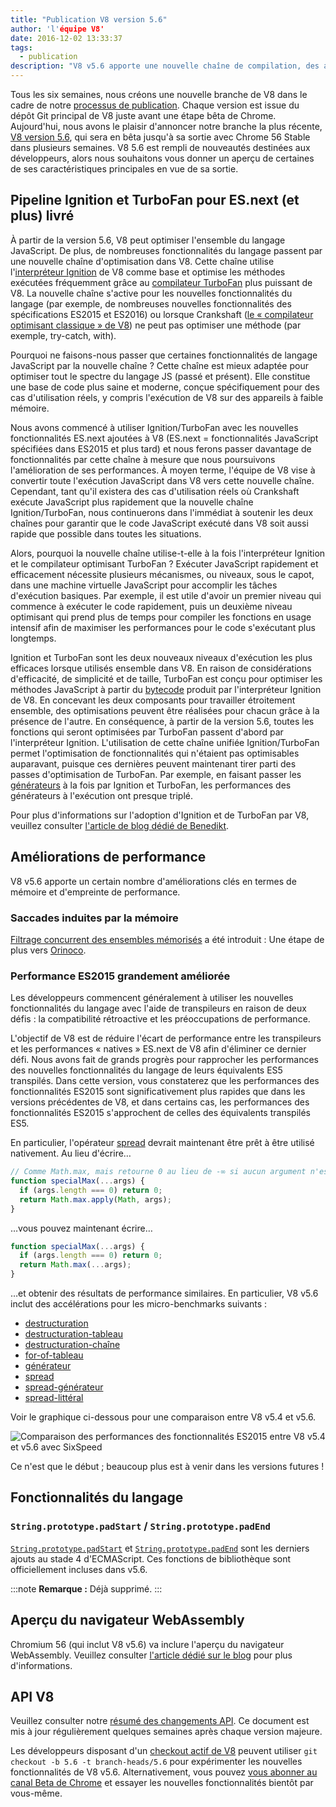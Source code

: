 ```yaml
---
title: "Publication V8 version 5.6"
author: 'l'équipe V8'
date: 2016-12-02 13:33:37
tags:
  - publication
description: "V8 v5.6 apporte une nouvelle chaîne de compilation, des améliorations de performance, et un soutien accru pour les fonctionnalités du langage ECMAScript."
---
```

Tous les six semaines, nous créons une nouvelle branche de V8 dans le cadre de notre [processus de publication](/docs/release-process). Chaque version est issue du dépôt Git principal de V8 juste avant une étape bêta de Chrome. Aujourd'hui, nous avons le plaisir d'annoncer notre branche la plus récente, [V8 version 5.6](https://chromium.googlesource.com/v8/v8.git/+log/branch-heads/5.6), qui sera en bêta jusqu'à sa sortie avec Chrome 56 Stable dans plusieurs semaines. V8 5.6 est rempli de nouveautés destinées aux développeurs, alors nous souhaitons vous donner un aperçu de certaines de ses caractéristiques principales en vue de sa sortie.

<!--truncate-->
## Pipeline Ignition et TurboFan pour ES.next (et plus) livré

À partir de la version 5.6, V8 peut optimiser l'ensemble du langage JavaScript. De plus, de nombreuses fonctionnalités du langage passent par une nouvelle chaîne d'optimisation dans V8. Cette chaîne utilise l'[interpréteur Ignition](/blog/ignition-interpreter) de V8 comme base et optimise les méthodes exécutées fréquemment grâce au [compilateur TurboFan](/docs/turbofan) plus puissant de V8. La nouvelle chaîne s'active pour les nouvelles fonctionnalités du langage (par exemple, de nombreuses nouvelles fonctionnalités des spécifications ES2015 et ES2016) ou lorsque Crankshaft ([le « compilateur optimisant classique » de V8](https://blog.chromium.org/2010/12/new-crankshaft-for-v8.html)) ne peut pas optimiser une méthode (par exemple, try-catch, with).

Pourquoi ne faisons-nous passer que certaines fonctionnalités de langage JavaScript par la nouvelle chaîne ? Cette chaîne est mieux adaptée pour optimiser tout le spectre du langage JS (passé et présent). Elle constitue une base de code plus saine et moderne, conçue spécifiquement pour des cas d'utilisation réels, y compris l'exécution de V8 sur des appareils à faible mémoire.

Nous avons commencé à utiliser Ignition/TurboFan avec les nouvelles fonctionnalités ES.next ajoutées à V8 (ES.next = fonctionnalités JavaScript spécifiées dans ES2015 et plus tard) et nous ferons passer davantage de fonctionnalités par cette chaîne à mesure que nous poursuivons l'amélioration de ses performances. À moyen terme, l'équipe de V8 vise à convertir toute l'exécution JavaScript dans V8 vers cette nouvelle chaîne. Cependant, tant qu'il existera des cas d'utilisation réels où Crankshaft exécute JavaScript plus rapidement que la nouvelle chaîne Ignition/TurboFan, nous continuerons dans l'immédiat à soutenir les deux chaînes pour garantir que le code JavaScript exécuté dans V8 soit aussi rapide que possible dans toutes les situations.

Alors, pourquoi la nouvelle chaîne utilise-t-elle à la fois l'interpréteur Ignition et le compilateur optimisant TurboFan ? Exécuter JavaScript rapidement et efficacement nécessite plusieurs mécanismes, ou niveaux, sous le capot, dans une machine virtuelle JavaScript pour accomplir les tâches d'exécution basiques. Par exemple, il est utile d'avoir un premier niveau qui commence à exécuter le code rapidement, puis un deuxième niveau optimisant qui prend plus de temps pour compiler les fonctions en usage intensif afin de maximiser les performances pour le code s'exécutant plus longtemps.

Ignition et TurboFan sont les deux nouveaux niveaux d'exécution les plus efficaces lorsque utilisés ensemble dans V8. En raison de considérations d'efficacité, de simplicité et de taille, TurboFan est conçu pour optimiser les méthodes JavaScript à partir du [bytecode](https://fr.wikipedia.org/wiki/Bytecode) produit par l'interpréteur Ignition de V8. En concevant les deux composants pour travailler étroitement ensemble, des optimisations peuvent être réalisées pour chacun grâce à la présence de l'autre. En conséquence, à partir de la version 5.6, toutes les fonctions qui seront optimisées par TurboFan passent d'abord par l'interpréteur Ignition. L'utilisation de cette chaîne unifiée Ignition/TurboFan permet l'optimisation de fonctionnalités qui n'étaient pas optimisables auparavant, puisque ces dernières peuvent maintenant tirer parti des passes d'optimisation de TurboFan. Par exemple, en faisant passer les [générateurs](https://developer.mozilla.org/fr/docs/Web/JavaScript/Reference/Statements/function*) à la fois par Ignition et TurboFan, les performances des générateurs à l'exécution ont presque triplé.

Pour plus d'informations sur l'adoption d'Ignition et de TurboFan par V8, veuillez consulter [l'article de blog dédié de Benedikt](https://benediktmeurer.de/2016/11/25/v8-behind-the-scenes-november-edition/).

## Améliorations de performance

V8 v5.6 apporte un certain nombre d'améliorations clés en termes de mémoire et d'empreinte de performance.

### Saccades induites par la mémoire

[Filtrage concurrent des ensembles mémorisés](https://bugs.chromium.org/p/chromium/issues/detail?id=648568) a été introduit : Une étape de plus vers [Orinoco](/blog/orinoco).

### Performance ES2015 grandement améliorée

Les développeurs commencent généralement à utiliser les nouvelles fonctionnalités du langage avec l'aide de transpileurs en raison de deux défis : la compatibilité rétroactive et les préoccupations de performance.

L'objectif de V8 est de réduire l'écart de performance entre les transpileurs et les performances « natives » ES.next de V8 afin d'éliminer ce dernier défi. Nous avons fait de grands progrès pour rapprocher les performances des nouvelles fonctionnalités du langage de leurs équivalents ES5 transpilés. Dans cette version, vous constaterez que les performances des fonctionnalités ES2015 sont significativement plus rapides que dans les versions précédentes de V8, et dans certains cas, les performances des fonctionnalités ES2015 s'approchent de celles des équivalents transpilés ES5.

En particulier, l'opérateur [spread](https://developer.mozilla.org/en/docs/Web/JavaScript/Reference/Operators/Spread_operator) devrait maintenant être prêt à être utilisé nativement. Au lieu d'écrire…

```js
// Comme Math.max, mais retourne 0 au lieu de -∞ si aucun argument n'est fourni.
function specialMax(...args) {
  if (args.length === 0) return 0;
  return Math.max.apply(Math, args);
}
```

…vous pouvez maintenant écrire…

```js
function specialMax(...args) {
  if (args.length === 0) return 0;
  return Math.max(...args);
}
```

…et obtenir des résultats de performance similaires. En particulier, V8 v5.6 inclut des accélérations pour les micro-benchmarks suivants :

- [destructuration](https://github.com/fhinkel/six-speed/tree/master/tests/destructuring)
- [destructuration-tableau](https://github.com/fhinkel/six-speed/tree/master/tests/destructuring-array)
- [destructuration-chaîne](https://github.com/fhinkel/six-speed/tree/master/tests/destructuring-string)
- [for-of-tableau](https://github.com/fhinkel/six-speed/tree/master/tests/for-of-array)
- [générateur](https://github.com/fhinkel/six-speed/tree/master/tests/generator)
- [spread](https://github.com/fhinkel/six-speed/tree/master/tests/spread)
- [spread-générateur](https://github.com/fhinkel/six-speed/tree/master/tests/spread-generator)
- [spread-littéral](https://github.com/fhinkel/six-speed/tree/master/tests/spread-literal)

Voir le graphique ci-dessous pour une comparaison entre V8 v5.4 et v5.6.

![Comparaison des performances des fonctionnalités ES2015 entre V8 v5.4 et v5.6 avec [SixSpeed](https://fhinkel.github.io/six-speed/)](/_img/v8-release-56/perf.png)

Ce n'est que le début ; beaucoup plus est à venir dans les versions futures !

## Fonctionnalités du langage

### `String.prototype.padStart` / `String.prototype.padEnd`

[`String.prototype.padStart`](https://developer.mozilla.org/en-US/docs/Web/JavaScript/Reference/Global_Objects/String/padStart) et [`String.prototype.padEnd`](https://developer.mozilla.org/en-US/docs/Web/JavaScript/Reference/Global_Objects/String/padEnd) sont les derniers ajouts au stade 4 d'ECMAScript. Ces fonctions de bibliothèque sont officiellement incluses dans v5.6.

:::note
**Remarque :** Déjà supprimé.
:::

## Aperçu du navigateur WebAssembly

Chromium 56 (qui inclut V8 v5.6) va inclure l'aperçu du navigateur WebAssembly. Veuillez consulter [l'article dédié sur le blog](/blog/webassembly-browser-preview) pour plus d'informations.

## API V8

Veuillez consulter notre [résumé des changements API](https://docs.google.com/document/d/1g8JFi8T_oAE_7uAri7Njtig7fKaPDfotU6huOa1alds/edit). Ce document est mis à jour régulièrement quelques semaines après chaque version majeure.

Les développeurs disposant d'un [checkout actif de V8](/docs/source-code#using-git) peuvent utiliser `git checkout -b 5.6 -t branch-heads/5.6` pour expérimenter les nouvelles fonctionnalités de V8 v5.6. Alternativement, vous pouvez [vous abonner au canal Beta de Chrome](https://www.google.com/chrome/browser/beta.html) et essayer les nouvelles fonctionnalités bientôt par vous-même.
